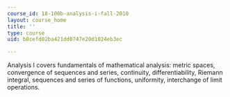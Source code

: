 ```yaml
---
course_id: 18-100b-analysis-i-fall-2010
layout: course_home
title: ''
type: course
uid: b8cefd02ba421dd0747e20d1024eb3ec

---
```

Analysis I covers fundamentals of mathematical analysis: metric spaces, convergence of sequences and series, continuity, differentiability, Riemann integral, sequences and series of functions, uniformity, interchange of limit operations.
